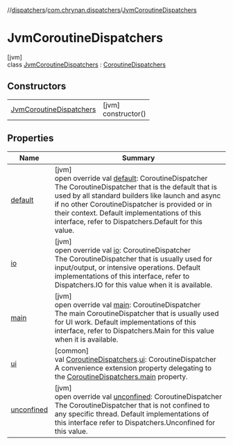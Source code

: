 //[dispatchers](../../../index.md)/[com.chrynan.dispatchers](../index.md)/[JvmCoroutineDispatchers](index.md)

# JvmCoroutineDispatchers

[jvm]\
class [JvmCoroutineDispatchers](index.md) : [CoroutineDispatchers](../../../../dispatchers/dispatchers/com.chrynan.dispatchers/-coroutine-dispatchers/index.md)

## Constructors

| | |
|---|---|
| [JvmCoroutineDispatchers](-jvm-coroutine-dispatchers.md) | [jvm]<br>constructor() |

## Properties

| Name | Summary |
|---|---|
| [default](default.md) | [jvm]<br>open override val [default](default.md): CoroutineDispatcher<br>The CoroutineDispatcher that is the default that is used by all standard builders like launch and async if no other CoroutineDispatcher is provided or in their context. Default implementations of this interface, refer to Dispatchers.Default for this value. |
| [io](io.md) | [jvm]<br>open override val [io](io.md): CoroutineDispatcher<br>The CoroutineDispatcher that is usually used for input/output, or intensive operations. Default implementations of this interface, refer to Dispatchers.IO for this value when it is available. |
| [main](main.md) | [jvm]<br>open override val [main](main.md): CoroutineDispatcher<br>The main CoroutineDispatcher that is usually used for UI work. Default implementations of this interface, refer to Dispatchers.Main for this value when it is available. |
| [ui](../ui.md) | [common]<br>val [CoroutineDispatchers](../-coroutine-dispatchers/index.md).[ui](../ui.md): CoroutineDispatcher<br>A convenience extension property delegating to the [CoroutineDispatchers.main](../-coroutine-dispatchers/main.md) property. |
| [unconfined](unconfined.md) | [jvm]<br>open override val [unconfined](unconfined.md): CoroutineDispatcher<br>The CoroutineDispatcher that is not confined to any specific thread. Default implementations of this interface refer to Dispatchers.Unconfined for this value. |
